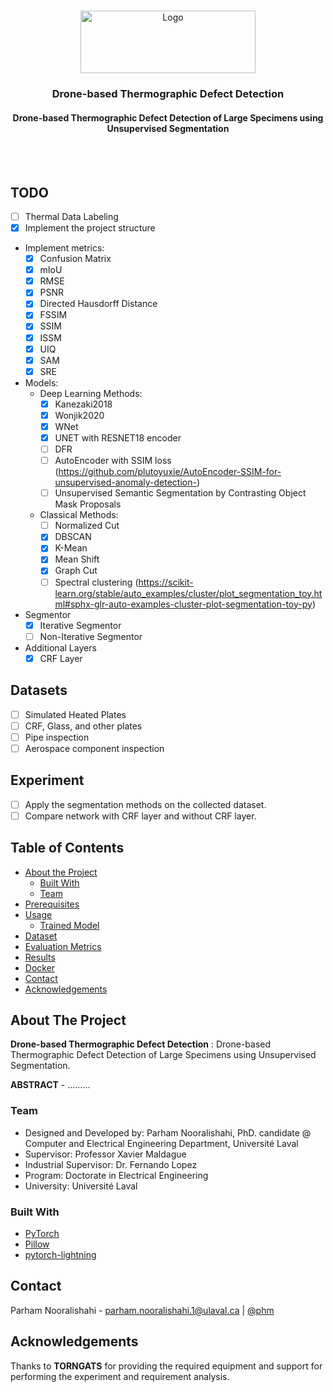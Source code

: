 <!-- PROJECT LOGO -->
<br />
<p align="center">
  <a href="https://www.ulaval.ca/en/" target="_blank">
    <img src="https://ssc.ca/sites/default/files/logo-ulaval-reseaux-sociaux.jpg" alt="Logo" width="280" height="100">
  </a>

  <h3 align="center">Drone-based Thermographic Defect Detection</h3>
  <h4 align="center">Drone-based Thermographic Defect Detection of Large Specimens using Unsupervised Segmentation</h4>

  <br/>
  <br/>
  </p>
</p>

## TODO
- [ ] Thermal Data Labeling
- [x] Implement the project structure
- Implement metrics:
  - [x] Confusion Matrix
  - [x] mIoU
  - [x] RMSE
  - [x] PSNR
  - [x] Directed Hausdorff Distance
  - [x] FSSIM
  - [x] SSIM
  - [x] ISSM
  - [x] UIQ
  - [x] SAM
  - [x] SRE
- Models:
  - Deep Learning Methods:
    - [x] Kanezaki2018
    - [x] Wonjik2020
    - [x] WNet
    - [x] UNET with RESNET18 encoder
    - [ ] DFR
    - [ ] AutoEncoder with SSIM loss (https://github.com/plutoyuxie/AutoEncoder-SSIM-for-unsupervised-anomaly-detection-)
    - [ ] Unsupervised Semantic Segmentation by Contrasting Object Mask Proposals
  - Classical Methods:
    - [ ] Normalized Cut
    - [x] DBSCAN 
    - [x] K-Mean
    - [x] Mean Shift 
    - [x] Graph Cut
    - [ ] Spectral clustering (https://scikit-learn.org/stable/auto_examples/cluster/plot_segmentation_toy.html#sphx-glr-auto-examples-cluster-plot-segmentation-toy-py)
- Segmentor
  - [x] Iterative Segmentor
  - [ ] Non-Iterative Segmentor
- Additional Layers
  - [x] CRF Layer

## Datasets
- [ ] Simulated Heated Plates
- [ ] CRF, Glass, and other plates
- [ ] Pipe inspection
- [ ] Aerospace component inspection

## Experiment
- [ ] Apply the segmentation methods on the collected dataset.
- [ ] Compare network with CRF layer and without CRF layer.

<!-- TABLE OF CONTENTS -->
## Table of Contents

* [About the Project](#about-the-project)
  * [Built With](#built-with)
  * [Team](#team)
* [Prerequisites](#prerequisites)
* [Usage](#usage)
  * [Trained Model](#trained-model)
* [Dataset](#dataset)
* [Evaluation Metrics](#evaluation-metrics)
* [Results](#results)
* [Docker](#docker)
* [Contact](#contact)
* [Acknowledgements](#acknowledgements)

## About The Project
**Drone-based Thermographic Defect Detection** : Drone-based Thermographic Defect Detection of Large Specimens using Unsupervised Segmentation.

**ABSTRACT** - .........

### Team
* Designed and Developed by: Parham Nooralishahi, PhD. candidate @ Computer and Electrical Engineering Department, Université Laval
* Supervisor: Professor Xavier Maldague
* Industrial Supervisor: Dr. Fernando Lopez
* Program: Doctorate in Electrical Engineering
* University: Université Laval

### Built With
* [PyTorch](https://pytorch.org/)
* [Pillow](https://pypi.org/project/Pillow/)
* [pytorch-lightning](https://github.com/PyTorchLightning/pytorch-lightning)

## Contact
Parham Nooralishahi - parham.nooralishahi.1@ulaval.ca | [@phm](https://www.linkedin.com/in/parham-nooralishahi/) <br/>

## Acknowledgements
Thanks to **TORNGATS** for providing the required equipment and support for performing the experiment and requirement analysis.

